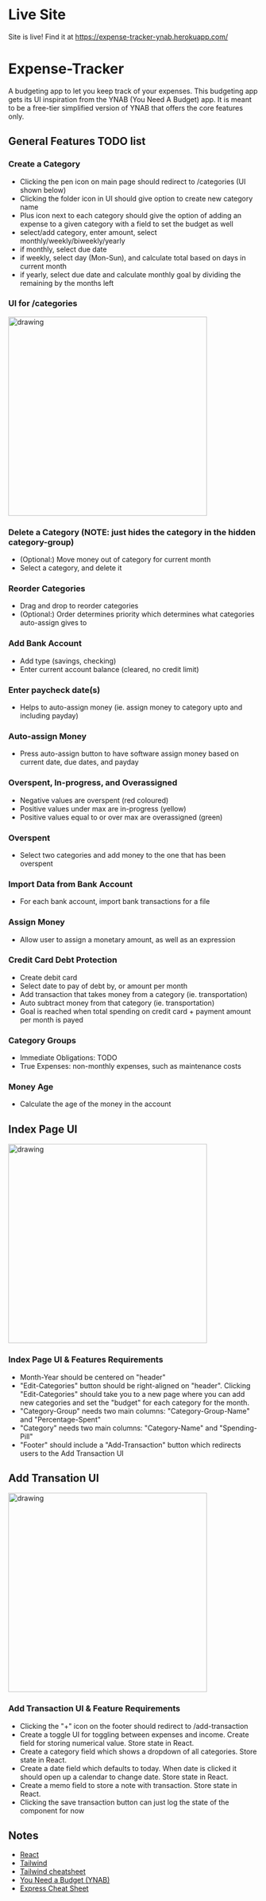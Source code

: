 # Live Site
Site is live!  Find it at https://expense-tracker-ynab.herokuapp.com/

# Expense-Tracker
A budgeting app to let you keep track of your expenses. This budgeting app gets its UI inspiration from the YNAB (You Need A Budget) app. It is meant to be a free-tier simplified version of YNAB that offers the core features only.

## General Features TODO list
### Create a Category
* Clicking the pen icon on main page should redirect to /categories (UI shown below)
* Clicking the folder icon in UI should give option to create new category name
* Plus icon next to each category should give the option of adding an expense to a given category with a field to set the budget as well
* select/add category, enter amount, select monthly/weekly/biweekly/yearly
* if monthly, select due date
* if weekly, select day (Mon-Sun), and calculate total based on days in current month
* if yearly, select due date and calculate monthly goal by dividing the remaining by the months left

### UI for /categories
<img src="./readme-assets/categories.jpeg" alt="drawing" width="400"/>

### Delete a Category (NOTE: just hides the category in the hidden category-group)
* (Optional:) Move money out of category for current month
* Select a category, and delete it

### Reorder Categories
* Drag and drop to reorder categories
* (Optional:) Order determines priority which determines what categories auto-assign gives to

### Add Bank Account
* Add type (savings, checking)
* Enter current account balance (cleared, no credit limit)

### Enter paycheck date(s)
* Helps to auto-assign money (ie. assign money to category upto and including payday)

### Auto-assign Money
* Press auto-assign button to have software assign money based on current date, due dates, and payday

### Overspent, In-progress, and Overassigned
* Negative values are overspent (red coloured)
* Positive values under max are in-progress (yellow)
* Positive values equal to or over max are overassigned (green)

### Overspent
* Select two categories and add money to the one that has been overspent

### Import Data from Bank Account
* For each bank account, import bank transactions for a file

### Assign Money
* Allow user to assign a monetary amount, as well as an expression

### Credit Card Debt Protection
* Create debit card
* Select date to pay of debt by, or amount per month
* Add transaction that takes money from a category (ie. transportation)
* Auto subtract money from that category (ie. transportation)
* Goal is reached when total spending on credit card + payment amount per month is payed

### Category Groups
* Immediate Obligations: TODO
* True Expenses: non-monthly expenses, such as maintenance costs

### Money Age
* Calculate the age of the money in the account

## Index Page UI
<img src="./readme-assets/expense-tracker-index.jpeg" alt="drawing" width="400"/>

### Index Page UI & Features Requirements
* Month-Year should be centered on "header"
* "Edit-Categories" button should be right-aligned on "header". Clicking "Edit-Categories" should take you to a new page where you can add new categories and set the "budget" for each category for the month.
* "Category-Group" needs two main columns: "Category-Group-Name" and "Percentage-Spent"
* "Category" needs two main columns: "Category-Name" and "Spending-Pill"
* "Footer" should include a "Add-Transaction" button which redirects users to the Add Transaction UI

## Add Transation UI
<img src="./readme-assets/add-transation.jpeg" alt="drawing" width="400"/>

### Add Transaction UI & Feature Requirements
* Clicking the "+" icon on the footer should redirect to /add-transaction
* Create a toggle UI for toggling between expenses and income. Create field for storing numerical value. Store state in React.
* Create a category field which shows a dropdown of all categories. Store state in React.
* Create a date field which defaults to today. When date is clicked it should open up a calendar to change date. Store state in React.
* Create a memo field to store a note with transaction. Store state in React.
* Clicking the save transaction button can just log the state of the component for now

## Notes
- [React](https://reactjs.org/)
- [Tailwind](https://tailwindcss.com/)
- [Tailwind cheatsheet](https://tailwindcomponents.com/cheatsheet/)
- [You Need a Budget (YNAB)](https://www.youneedabudget.com/)
- [Express Cheat Sheet](https://expressjs.com/en/starter/examples.html)
